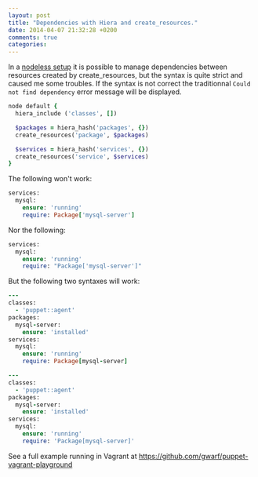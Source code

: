 ```yaml
---
layout: post
title: "Dependencies with Hiera and create_resources."
date: 2014-04-07 21:32:28 +0200
comments: true
categories: 
---
```

In a [nodeless setup](/blog/2013/12/11/node-less-puppet-setup-using-hiera) it
is possible to manage dependencies between resources created by
create_resources, but the syntax is quite strict and caused me some
troubles.
If the syntax is not correct the traditionnal ```Could not find
dependency``` error message will be displayed.


``` ruby site.pp
node default {
  hiera_include ('classes', [])

  $packages = hiera_hash('packages', {})
  create_resources('package', $packages)

  $services = hiera_hash('services', {})
  create_resources('service', $services)
}
```

The following won't work:

``` ruby common.yaml
services:
  mysql:
    ensure: 'running'
    require: Package['mysql-server']
```

Nor the following:

``` ruby common.yaml
services:
  mysql:
    ensure: 'running'
    require: "Package['mysql-server']"
```

But the following two syntaxes will work:

``` ruby common.yaml
---
classes:
  - 'puppet::agent'
packages:
  mysql-server:
    ensure: 'installed'
services:
  mysql:
    ensure: 'running'
    require: Package[mysql-server]
```

``` ruby common.yaml
---
classes:
  - 'puppet::agent'
packages:
  mysql-server:
    ensure: 'installed'
services:
  mysql:
    ensure: 'running'
    require: 'Package[mysql-server]'
```

See a full example running in Vagrant at https://github.com/gwarf/puppet-vagrant-playground
